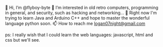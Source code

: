 👋 Hi, I’m @flyboy-byte
👀 I’m interested in old retro computers, programming in general, and security, such as hacking and networking...
🌱 Right now I'm trying to learn Java and Arduino C++ and hope to master the wonderful language python soon.
📫 How to reach me logan07night@gmail.com
 
 ps: I really wish that I could learn the web languages: javascript, html and css but we'll see.
